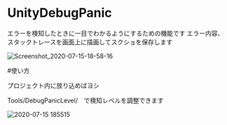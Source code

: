 # UnityDebugPanic

エラーを検知したときに一目でわかるようにするための機能です
エラー内容、スタックトレースを画面上に描画してスクショを保存します

![Screenshot_2020-07-15-18-58-16](https://user-images.githubusercontent.com/47945028/87531829-3e0f3200-c6cd-11ea-9c71-57d020b0d468.png)

#使い方

プロジェクト内に放り込めばヨシ

Tools/DebugPanicLevel/　で検知レベルを調整できます

![2020-07-15 185515](https://user-images.githubusercontent.com/47945028/87531654-fbe5f080-c6cc-11ea-90ab-aedb81fccab2.png)
